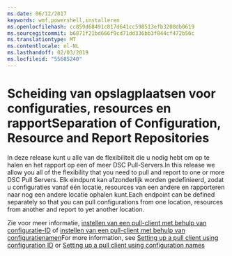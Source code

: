 ```yaml
---
ms.date: 06/12/2017
keywords: wmf,powershell,installeren
ms.openlocfilehash: cc859d68491c817d641cc598513efb3208db0619
ms.sourcegitcommit: b6871f21bd666f9cd71dd336bb3f844cf472b56c
ms.translationtype: MT
ms.contentlocale: nl-NL
ms.lasthandoff: 02/03/2019
ms.locfileid: "55685240"
---
```

# <a name="separation-of-configuration-resource-and-report-repositories"></a><span data-ttu-id="dd412-102">Scheiding van opslagplaatsen voor configuraties, resources en rapport</span><span class="sxs-lookup"><span data-stu-id="dd412-102">Separation of Configuration, Resource and Report Repositories</span></span>

<span data-ttu-id="dd412-103">In deze release kunt u alle van de flexibiliteit die u nodig hebt om op te halen en het rapport op een of meer DSC Pull-Servers.</span><span class="sxs-lookup"><span data-stu-id="dd412-103">In this release we allow you all of the flexibility that you need to pull and report to one or more DSC Pull Servers.</span></span> <span data-ttu-id="dd412-104">Elk eindpunt kan afzonderlijk worden gedefinieerd, zodat u configuraties vanaf één locatie, resources van een andere en rapporteren naar nog een andere locatie ophalen kunt.</span><span class="sxs-lookup"><span data-stu-id="dd412-104">Each endpoint can be defined separately so that you can pull configurations from one location, resources from another and report to yet another location.</span></span>

<span data-ttu-id="dd412-105">Zie voor meer informatie, [instellen van een pull-client met behulp van configuratie-ID](https://msdn.microsoft.com/powershell/dsc/pullclientconfigid) of [instellen van een pull-client met behulp van configuratienamen](https://msdn.microsoft.com/powershell/dsc/pullclientconfignames)</span><span class="sxs-lookup"><span data-stu-id="dd412-105">For more information, see [Setting up a pull client using configuration ID](https://msdn.microsoft.com/powershell/dsc/pullclientconfigid) or [Setting up a pull client using configuration names](https://msdn.microsoft.com/powershell/dsc/pullclientconfignames)</span></span>
